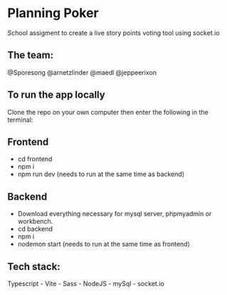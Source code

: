 # Planning Poker

School assigment to create a live story points voting tool using socket.io

## The team: 

@Sporesong  @arnetzlinder @maedl @jeppeerixon

## To run the app locally

Clone the repo on your own computer then enter the following in the terminal:

## Frontend
- cd frontend
- npm i
- npm run dev (needs to run at the same time as backend)

## Backend
- Download everything necessary for mysql server, phpmyadmin or workbench.
- cd backend
- npm i
- nodemon start (needs to run at the same time as frontend)

## Tech stack:

Typescript - Vite - Sass - NodeJS - mySql - socket.io


